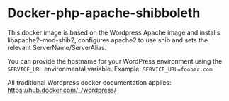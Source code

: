 # Docker-php-apache-shibboleth
This docker image is based on the Wordpress Apache image and installs libapache2-mod-shib2, configures apache2 to use shib and sets the relevant ServerName/ServerAlias.

You can provide the hostname for your WordPress environment using the `SERVICE_URL` environmental variable. Example: `SERVICE_URL=foobar.com`

All traditional Wordpress docker documentation applies: https://hub.docker.com/_/wordpress/
